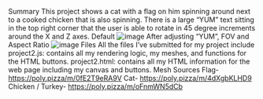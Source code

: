 Summary
 This project shows a cat with a flag on him spinning around next to a cooked chicken that is also
 spinning. There is a large “YUM” text sitting in the top right corner that the user is able to rotate
 in 45 degree increments around the X and Z axes.
 Default
 ![image](https://github.com/user-attachments/assets/80795971-0ddc-4bc8-b648-44a49d3151c7)
 After adjusting “YUM”, FOV and Aspect Ratio
 ![image](https://github.com/user-attachments/assets/b156db6c-e79c-4980-b98c-9131ff235e13)
 Files
 All the files I’ve submitted for my project include project2.js: contains all my rendering logic, my
 meshes, and functions for the HTML buttons. project2.html: contains all my HTML information
 for the web page including my canvas and buttons.
 Mesh Sources
 Flag- https://poly.pizza/m/0fE2T9eRA9V
 Cat- https://poly.pizza/m/4dXgbKLHD9
 Chicken / Turkey- https://poly.pizza/m/oFnmWN5dCb
